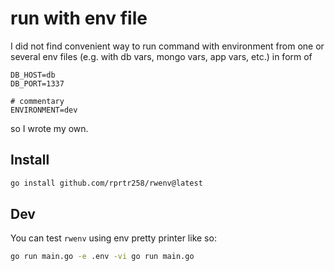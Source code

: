 # run with env file

I did not find convenient way to run command with environment from one or several env files (e.g. with db vars, mongo vars, app vars, etc.) in form of
```env
DB_HOST=db
DB_PORT=1337

# commentary
ENVIRONMENT=dev
```
so I wrote my own.

## Install
```bash
go install github.com/rprtr258/rwenv@latest
```

## Dev
You can test `rwenv` using env pretty printer like so:
```bash
go run main.go -e .env -vi go run main.go
```
